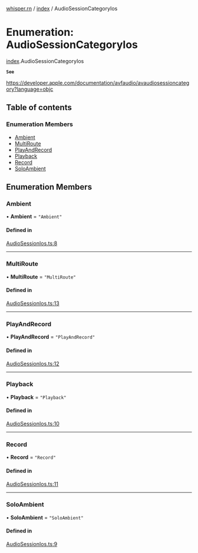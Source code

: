 [whisper.rn](../README.md) / [index](../modules/index.md) / AudioSessionCategoryIos

# Enumeration: AudioSessionCategoryIos

[index](../modules/index.md).AudioSessionCategoryIos

**`See`**

https://developer.apple.com/documentation/avfaudio/avaudiosessioncategory?language=objc

## Table of contents

### Enumeration Members

- [Ambient](index.AudioSessionCategoryIos.md#ambient)
- [MultiRoute](index.AudioSessionCategoryIos.md#multiroute)
- [PlayAndRecord](index.AudioSessionCategoryIos.md#playandrecord)
- [Playback](index.AudioSessionCategoryIos.md#playback)
- [Record](index.AudioSessionCategoryIos.md#record)
- [SoloAmbient](index.AudioSessionCategoryIos.md#soloambient)

## Enumeration Members

### Ambient

• **Ambient** = ``"Ambient"``

#### Defined in

[AudioSessionIos.ts:8](https://github.com/mybigday/whisper.rn/blob/5c1c70c/src/AudioSessionIos.ts#L8)

___

### MultiRoute

• **MultiRoute** = ``"MultiRoute"``

#### Defined in

[AudioSessionIos.ts:13](https://github.com/mybigday/whisper.rn/blob/5c1c70c/src/AudioSessionIos.ts#L13)

___

### PlayAndRecord

• **PlayAndRecord** = ``"PlayAndRecord"``

#### Defined in

[AudioSessionIos.ts:12](https://github.com/mybigday/whisper.rn/blob/5c1c70c/src/AudioSessionIos.ts#L12)

___

### Playback

• **Playback** = ``"Playback"``

#### Defined in

[AudioSessionIos.ts:10](https://github.com/mybigday/whisper.rn/blob/5c1c70c/src/AudioSessionIos.ts#L10)

___

### Record

• **Record** = ``"Record"``

#### Defined in

[AudioSessionIos.ts:11](https://github.com/mybigday/whisper.rn/blob/5c1c70c/src/AudioSessionIos.ts#L11)

___

### SoloAmbient

• **SoloAmbient** = ``"SoloAmbient"``

#### Defined in

[AudioSessionIos.ts:9](https://github.com/mybigday/whisper.rn/blob/5c1c70c/src/AudioSessionIos.ts#L9)
